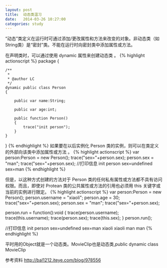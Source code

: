 ```yaml
---
layout: post
title:  动态类温习
date:   2014-03-26 10:27:00
categories: study
---
```


“动态”类定义在运行时可通过添加/更改属性和方法来改变的对象。非动态类（如 String类）是“密封”类。不能在运行时向密封类中添加属性或方法。

在声明类时，可以通过使用 dynamic 属性来创建动态类 。
{% highlight actionscript %}
package
{
	
	/**
	 * 
	 * @author LC
	 */
	dynamic public class Person
	{
		
		public var name:String;
		
		public var age:int;
		
		public function Person()
		{
			trace("init person");
		}
	}
}
{% endhighlight %}
如果要在以后实例化 Person 类的实例，则可以在类定义的外部向该类中添加属性或方法 。
{% highlight actionscript %}
var person:Person = new Person();
trace("sex="+person.sex);
person.sex = "man";
trace("sex="+person.sex);
//打印信息
init person
sex=undefined
sex=man
{% endhighlight %}


但是，以这种方式创建的方法对于 Person 类的任何私有属性或方法都不具有访问权限。而且，即使对 Protean 类的公共属性或方法的引用也必须用 this 关键字或当前的实例进行限定。
{% highlight actionscript %}
var person:Person = new Person();
person.username = "xiaoli";
person.age = 30;
trace("sex="+person.sex);
person.sex = "man";
trace("sex="+person.sex);

person.run = function():void
{
	trace(person.username);
	trace(this.username);
	trace(person.sex);
	trace(this.sex);
}
person.run();

//打印信息
init person
sex=undefined
sex=man
xiaoli
xiaoli
man
man
{% endhighlight %}


平时用的Object就是一个动态类。MovieClip也是动态类,public dynamic class MovieClip

参考资料
<a href="http://bal1212.iteye.com/blog/978556" target="_blank">http://bal1212.iteye.com/blog/978556</a>